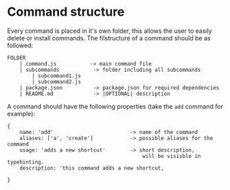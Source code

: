 # Command structure
Every command is placed in it's own folder, this allows the user to easily delete or install commands. The filstructure of a command should be as followed:

```
FOLDER  
    | command.js           -> main command file
    | subcommands           -> folder including all subcommands
        | subcommand1.js 
        | subcommand2.js
    | package.json          -> package.json for required dependencies
    | README.md             -> |OPTIONAL| description
```

A command should have the following properties (take the `add` command for example):
```
{
    name: 'add'                         -> name of the command
    aliases: ['a', 'create']            -> possible aliases for the command
    usage: 'adds a new shortcut'        -> short description, 
                                            will be visisble in typehinting.
    description: 'this command adds a new shortcut, 
    
}